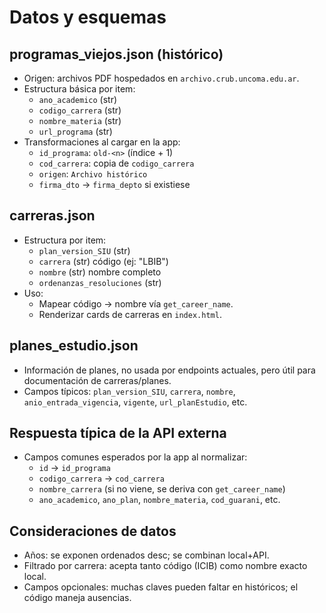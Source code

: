 # Datos y esquemas

## programas_viejos.json (histórico)

- Origen: archivos PDF hospedados en `archivo.crub.uncoma.edu.ar`.
- Estructura básica por item:
  - `ano_academico` (str)
  - `codigo_carrera` (str)
  - `nombre_materia` (str)
  - `url_programa` (str)
- Transformaciones al cargar en la app:
  - `id_programa`: `old-<n>` (índice + 1)
  - `cod_carrera`: copia de `codigo_carrera`
  - `origen`: `Archivo histórico`
  - `firma_dto` -> `firma_depto` si existiese

## carreras.json

- Estructura por item:
  - `plan_version_SIU` (str)
  - `carrera` (str) código (ej: "LBIB")
  - `nombre` (str) nombre completo
  - `ordenanzas_resoluciones` (str)
- Uso:
  - Mapear código -> nombre vía `get_career_name`.
  - Renderizar cards de carreras en `index.html`.

## planes_estudio.json

- Información de planes, no usada por endpoints actuales, pero útil para documentación de carreras/planes.
- Campos típicos: `plan_version_SIU`, `carrera`, `nombre`, `anio_entrada_vigencia`, `vigente`, `url_planEstudio`, etc.

## Respuesta típica de la API externa

- Campos comunes esperados por la app al normalizar:
  - `id` -> `id_programa`
  - `codigo_carrera` -> `cod_carrera`
  - `nombre_carrera` (si no viene, se deriva con `get_career_name`)
  - `ano_academico`, `ano_plan`, `nombre_materia`, `cod_guarani`, etc.

## Consideraciones de datos

- Años: se exponen ordenados desc; se combinan local+API.
- Filtrado por carrera: acepta tanto código (ICIB) como nombre exacto local.
- Campos opcionales: muchas claves pueden faltar en históricos; el código maneja ausencias.
